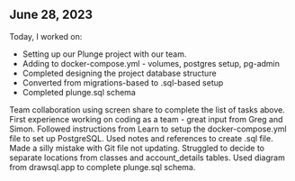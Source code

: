 ## June 28, 2023

Today, I worked on:

- Setting up our Plunge project with our team.
- Adding to docker-compose.yml - volumes, postgres setup, pg-admin
- Completed designing the project database structure
- Converted from migrations-based to .sql-based setup
- Completed plunge.sql schema

Team collaboration using screen share to complete the list of tasks above. First experience working on coding as a team - great input from Greg and Simon. Followed instructions from Learn to setup the docker-compose.yml file to set up PostgreSQL. Used notes and references to create .sql file. Made a silly mistake with Git file not updating. Struggled to decide to separate locations from classes and account_details tables. Used diagram from drawsql.app to complete plunge.sql schema.
